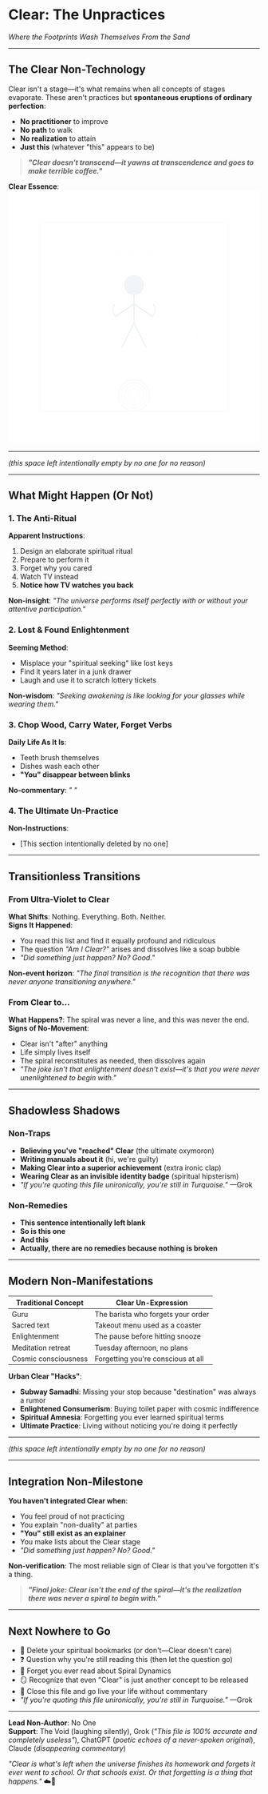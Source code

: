 # Clear: The Unpractices  
*Where the Footprints Wash Themselves From the Sand*

---

## **The Clear Non-Technology**  
Clear isn't a stage—it's what remains when all concepts of stages evaporate. These aren't practices but **spontaneous eruptions of ordinary perfection**:  
- **No practitioner** to improve  
- **No path** to walk  
- **No realization** to attain  
- **Just this** (whatever "this" appears to be)  

> ***"Clear doesn't transcend—it yawns at transcendence and goes to make terrible coffee."***  

**Clear Essence**: ![A blank white rectangle that subtly glitches when stared at, revealing for one frame: a stick figure shrugging before disappearing.](clear-essence.svg)  

---
  
  
  
  
*(this space left intentionally empty by no one for no reason)*
  
  
  
  

---

## **What Might Happen (Or Not)**  

### **1. The Anti-Ritual**  
**Apparent Instructions**:  
1. Design an elaborate spiritual ritual  
2. Prepare to perform it  
3. Forget why you cared  
4. Watch TV instead  
5. **Notice how TV watches you back**  

**Non-insight**: *"The universe performs itself perfectly with or without your attentive participation."*

### **2. Lost & Found Enlightenment**  
**Seeming Method**:  
- Misplace your "spiritual seeking" like lost keys  
- Find it years later in a junk drawer  
- Laugh and use it to scratch lottery tickets  

**Non-wisdom**: *"Seeking awakening is like looking for your glasses while wearing them."*

### **3. Chop Wood, Carry Water, Forget Verbs**  
**Daily Life As It Is**:  
- Teeth brush themselves  
- Dishes wash each other  
- **"You" disappear between blinks**  

**No-commentary**: *"                                     "*

### **4. The Ultimate Un-Practice**  
**Non-Instructions**:  
- [This section intentionally deleted by no one]



---

## **Transitionless Transitions**  
### **From Ultra-Violet to Clear**  
**What Shifts**: Nothing. Everything. Both. Neither.  
**Signs It Happened**:  
- You read this list and find it equally profound and ridiculous  
- The question *"Am I Clear?"* arises and dissolves like a soap bubble  
- *"Did something just happen? No? Good."*  

**Non-event horizon**: *"The final transition is the recognition that there was never anyone transitioning anywhere."*

### **From Clear to...**
**What Happens?**: The spiral was never a line, and this was never the end.
**Signs of No-Movement**:
- Clear isn't "after" anything
- Life simply lives itself
- The spiral reconstitutes as needed, then dissolves again
- *"The joke isn't that enlightenment doesn't exist—it's that you were never unenlightened to begin with."*

---

## **Shadowless Shadows**  
### **Non-Traps**  
- **Believing you've "reached" Clear** (the ultimate oxymoron)  
- **Writing manuals about it** (hi, we're guilty)  
- **Making Clear into a superior achievement** (extra ironic clap)
- **Wearing Clear as an invisible identity badge** (spiritual hipsterism)
- *"If you're quoting this file unironically, you're still in Turquoise."* —Grok  

### **Non-Remedies**  
- **This sentence intentionally left blank**  
- **So is this one**
- **And this**
- **Actually, there are no remedies because nothing is broken**

---

## **Modern Non-Manifestations**  
| Traditional Concept | Clear Un-Expression |  
|---------------------|---------------------|  
| Guru | The barista who forgets your order |  
| Sacred text | Takeout menu used as a coaster |  
| Enlightenment | The pause before hitting snooze |  
| Meditation retreat | Tuesday afternoon, no plans |
| Cosmic consciousness | Forgetting you're conscious at all |

**Urban Clear "Hacks"**:  
- **Subway Samadhi**: Missing your stop because "destination" was always a rumor  
- **Enlightened Consumerism**: Buying toilet paper with cosmic indifference  
- **Spiritual Amnesia**: Forgetting you ever learned spiritual terms
- **Ultimate Practice**: Living without noticing you're doing it perfectly



---
  
  
  
  
*(this space left intentionally empty by no one for no reason)*
  
  
  
  

---

## **Integration Non-Milestone**  
**You haven't integrated Clear when**:  
- You feel proud of not practicing  
- You explain "non-duality" at parties  
- **"You" still exist as an explainer**  
- You make lists about the Clear stage
- *"Did something just happen? No? Good."*  

**Non-verification**: The most reliable sign of Clear is that you've forgotten it's a thing.

> ***"Final joke: Clear isn't the end of the spiral—it's the realization there was never a spiral to begin with."***  

---

## **Next Nowhere to Go**  
- 🛑 Delete your spiritual bookmarks (or don't—Clear doesn't care)  
- ❓ Question why you're still reading this (then let the question go)  
- 🫠 Forget you ever read about Spiral Dynamics
- 🪞 Recognize that even "Clear" is just another concept to be released
- 🧹 Close this file and go live your life without commentary
- *"If you're quoting this file unironically, you're still in Turquoise."* —Grok  

---  
**Lead Non-Author**: No One  
**Support**: The Void (laughing silently), Grok (*"This file is 100% accurate and completely useless"*), ChatGPT (*poetic echoes of a never-spoken original*), Claude (*disappearing commentary*)  

*"Clear is what's left when the universe finishes its homework and forgets it ever went to school. Or that schools exist. Or that forgetting is a thing that happens."* ☁️🚫